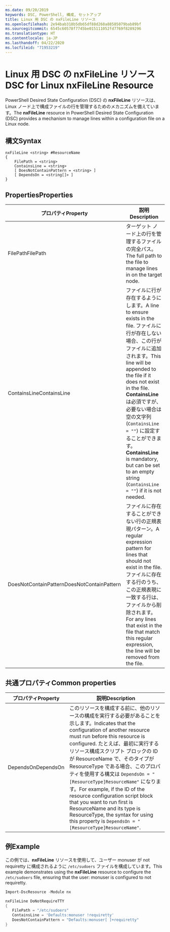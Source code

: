 ```yaml
---
ms.date: 09/20/2019
keywords: DSC, PowerShell, 構成, セットアップ
title: Linux 用 DSC の nxFileLine リソース
ms.openlocfilehash: 2e94bab318b5db65df88d268a88585079bab89bf
ms.sourcegitcommit: 6545c60578f7745be015111052fd7769f8289296
ms.translationtype: HT
ms.contentlocale: ja-JP
ms.lasthandoff: 04/22/2020
ms.locfileid: "71953219"
---
```

# <a name="dsc-for-linux-nxfileline-resource"></a><span data-ttu-id="55da2-103">Linux 用 DSC の nxFileLine リソース</span><span class="sxs-lookup"><span data-stu-id="55da2-103">DSC for Linux nxFileLine Resource</span></span>

<span data-ttu-id="55da2-104">PowerShell Desired State Configuration (DSC) の **nxFileLine** リソースは、Linux ノード上で構成ファイルの行を管理するためのメカニズムを備えています。</span><span class="sxs-lookup"><span data-stu-id="55da2-104">The **nxFileLine** resource in PowerShell Desired State Configuration (DSC) provides a mechanism to manage lines within a configuration file on a Linux node.</span></span>

## <a name="syntax"></a><span data-ttu-id="55da2-105">構文</span><span class="sxs-lookup"><span data-stu-id="55da2-105">Syntax</span></span>

```Syntax
nxFileLine <string> #ResourceName
{
    FilePath = <string>
    ContainsLine = <string>
    [ DoesNotContainPattern = <string> ]
    [ DependsOn = <string[]> ]
}
```

## <a name="properties"></a><span data-ttu-id="55da2-106">Properties</span><span class="sxs-lookup"><span data-stu-id="55da2-106">Properties</span></span>

|<span data-ttu-id="55da2-107">プロパティ</span><span class="sxs-lookup"><span data-stu-id="55da2-107">Property</span></span> |<span data-ttu-id="55da2-108">説明</span><span class="sxs-lookup"><span data-stu-id="55da2-108">Description</span></span> |
|---|---|
|<span data-ttu-id="55da2-109">FilePath</span><span class="sxs-lookup"><span data-stu-id="55da2-109">FilePath</span></span> |<span data-ttu-id="55da2-110">ターゲット ノード上の行を管理するファイルの完全パス。</span><span class="sxs-lookup"><span data-stu-id="55da2-110">The full path to the file to manage lines in on the target node.</span></span> |
|<span data-ttu-id="55da2-111">ContainsLine</span><span class="sxs-lookup"><span data-stu-id="55da2-111">ContainsLine</span></span> |<span data-ttu-id="55da2-112">ファイルに行が存在するようにします。</span><span class="sxs-lookup"><span data-stu-id="55da2-112">A line to ensure exists in the file.</span></span> <span data-ttu-id="55da2-113">ファイルに行が存在しない場合、この行がファイルに追加されます。</span><span class="sxs-lookup"><span data-stu-id="55da2-113">This line will be appended to the file if it does not exist in the file.</span></span> <span data-ttu-id="55da2-114">**ContainsLine** は必須ですが、必要ない場合は空の文字列 (`ContainsLine = ""`) に設定することができます。</span><span class="sxs-lookup"><span data-stu-id="55da2-114">**ContainsLine** is mandatory, but can be set to an empty string (`ContainsLine = ""`) if it is not needed.</span></span> |
|<span data-ttu-id="55da2-115">DoesNotContainPattern</span><span class="sxs-lookup"><span data-stu-id="55da2-115">DoesNotContainPattern</span></span> |<span data-ttu-id="55da2-116">ファイルに存在することができない行の正規表現パターン。</span><span class="sxs-lookup"><span data-stu-id="55da2-116">A regular expression pattern for lines that should not exist in the file.</span></span> <span data-ttu-id="55da2-117">ファイルに存在する行のうち、この正規表現に一致する行は、ファイルから削除されます。</span><span class="sxs-lookup"><span data-stu-id="55da2-117">For any lines that exist in the file that match this regular expression, the line will be removed from the file.</span></span> |

## <a name="common-properties"></a><span data-ttu-id="55da2-118">共通プロパティ</span><span class="sxs-lookup"><span data-stu-id="55da2-118">Common properties</span></span>

|<span data-ttu-id="55da2-119">プロパティ</span><span class="sxs-lookup"><span data-stu-id="55da2-119">Property</span></span> |<span data-ttu-id="55da2-120">説明</span><span class="sxs-lookup"><span data-stu-id="55da2-120">Description</span></span> |
|---|---|
|<span data-ttu-id="55da2-121">DependsOn</span><span class="sxs-lookup"><span data-stu-id="55da2-121">DependsOn</span></span> |<span data-ttu-id="55da2-122">このリソースを構成する前に、他のリソースの構成を実行する必要があることを示します。</span><span class="sxs-lookup"><span data-stu-id="55da2-122">Indicates that the configuration of another resource must run before this resource is configured.</span></span> <span data-ttu-id="55da2-123">たとえば、最初に実行するリソース構成スクリプト ブロックの ID が ResourceName で、そのタイプが ResourceType である場合、このプロパティを使用する構文は `DependsOn = "[ResourceType]ResourceName"` になります。</span><span class="sxs-lookup"><span data-stu-id="55da2-123">For example, if the ID of the resource configuration script block that you want to run first is ResourceName and its type is ResourceType, the syntax for using this property is `DependsOn = "[ResourceType]ResourceName"`.</span></span> |

## <a name="example"></a><span data-ttu-id="55da2-124">例</span><span class="sxs-lookup"><span data-stu-id="55da2-124">Example</span></span>

<span data-ttu-id="55da2-125">この例では、**nxFileLine** リソースを使用して、ユーザー monuser が not requiretty に構成されるように `/etc/sudoers` ファイルを構成しています。</span><span class="sxs-lookup"><span data-stu-id="55da2-125">This example demonstrates using the **nxFileLine** resource to configure the `/etc/sudoers` file, ensuring that the user: monuser is configured to not requiretty.</span></span>

```powershell
Import-DscResource -Module nx

nxFileLine DoNotRequireTTY
{
   FilePath = "/etc/sudoers"
   ContainsLine = 'Defaults:monuser !requiretty'
   DoesNotContainPattern = "Defaults:monuser[ ]+requiretty"
}
```